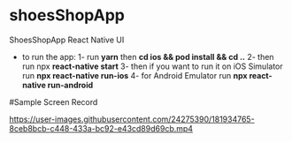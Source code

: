# shoesShopApp
ShoesShopApp React Native UI

- to run the app:
1- run **yarn** then **cd ios && pod install && cd ..**
2- then run npx **react-native start**
3- then if you want to run it on iOS Simulator run **npx react-native run-ios**
4- for Android Emulator run  **npx react-native run-android**



#Sample Screen Record

https://user-images.githubusercontent.com/24275390/181934765-8ceb8bcb-c448-433a-bc92-e43cd89d69cb.mp4

